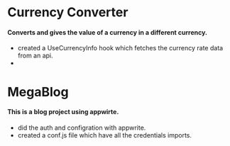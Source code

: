 # Currency Converter
#### Converts and gives the value of a currency in a different currency.
- created a UseCurrencyInfo hook which fetches the currency rate data from an api. 
-

# MegaBlog
#### This is a blog project using appwirte.
- did the auth and configration with appwrite.
- created a conf.js file which have all the credentials imports.